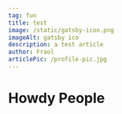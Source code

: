 ```yaml
---
tag: fun
title: test
image: /static/gatsby-icon.png
imageAlt: gatsby ico
description: a test article
author: Fraol
articlePic: /profile-pic.jpg
---
```


# Howdy People
